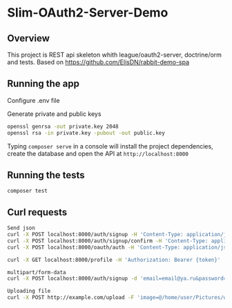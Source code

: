 # Slim-OAuth2-Server-Demo

## Overview

This project is REST api skeleton whith league/oauth2-server, doctrine/orm and tests.
Based on https://github.com/ElisDN/rabbit-demo-spa

## Running the app

Configure .env file

Generate private and public keys

```bash
openssl genrsa -out private.key 2048
openssl rsa -in private.key -pubout -out public.key
```

Typing `composer serve` in a console will install the project dependencies, create the database and open
the API at `http://localhost:8000`

## Running the tests

`composer test`


## Curl requests

```bash
Send json
curl -X POST localhost:8000/auth/signup -H 'Content-Type: application/json' -d '{"email":"email@ya.ru","password":"password"}'
curl -X POST localhost:8000/auth/signup/confirm -H 'Content-Type: application/json' -d '{"email":"email@ya.ru","token":"token"}'
curl -X POST localhost:8000/oauth/auth -H 'Content-Type: application/json' -d '{"grant_type": "password", "username": "email@ya.ru", "password": "password", "client_id": "app", "client_secret": "", "access_type": "offline"}';

curl -X GET localhost:8000/profile -H 'Authorization: Bearer {token}'

multipart/form-data
curl -X POST localhost:8000/auth/signup -d 'email=email@ya.ru&password=password'

Uploading file
curl -X POST http://example.com/upload -F 'image=@/home/user/Pictures/wallpaper.jpg'
```